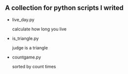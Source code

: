 ## A collection for python scripts I writed

* live_day.py

    calculate how long you live
* is_triangle.py

    judge is a triangle
* countgame.py

    sorted by count times